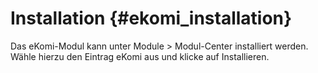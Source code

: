 # Installation {#ekomi_installation}

Das eKomi-Modul kann unter Module \> Modul-Center installiert werden. Wähle hierzu den Eintrag eKomi aus und klicke auf Installieren.



